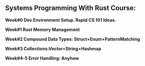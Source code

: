 ## Systems Programming With Rust Course:

**Week#0 Dev Environment Setup. Rapid CS 101 Ideas.**

**Week#1 Rust Memory Management**

**Week#2 Compound Data Types: Struct+Enum+PatternMatching**

**Week#3 Collections:Vector+String+Hashmap**

**Week#4-5 Error Handling: Anyhow**

